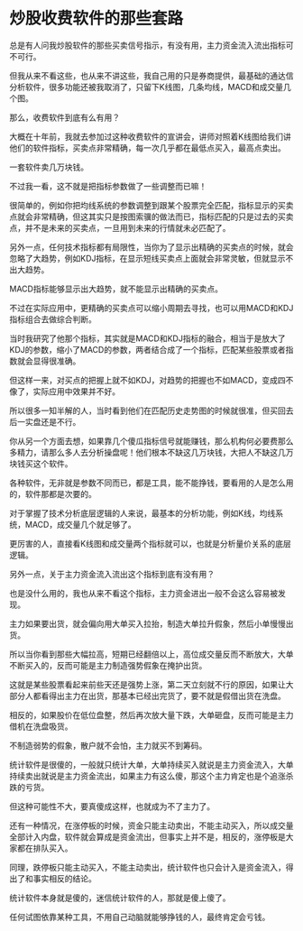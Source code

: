 # 炒股收费软件的那些套路
[url]: (https://t.zsxq.com/NjqNBYF)

总是有人问我炒股软件的那些买卖信号指示，有没有用，主力资金流入流出指标可不可行。

但我从来不看这些，也从来不讲这些，我自己用的只是券商提供，最基础的通达信分析软件，很多功能还被我取消了，只留下K线图，几条均线，MACD和成交量几个图。

那么，收费软件到底有么有用？

大概在十年前，我就去参加过这种收费软件的宣讲会，讲师对照着K线图给我们讲他们的软件指标，买卖点非常精确，每一次几乎都在最低点买入，最高点卖出。

一套软件卖几万块钱。

不过我一看，这不就是把指标参数做了一些调整而已嘛！

很简单的，例如你把均线系统的参数调整到跟某个股票完全匹配，指标显示的买卖点就会非常精确，但这其实只是按图索骥的做法而已，指标匹配的只是过去的买卖点，并不是未来的买卖点，一旦用到未来的行情就未必匹配了。

另外一点，任何技术指标都有局限性，当你为了显示出精确的买卖点的时候，就会忽略了大趋势，例如KDJ指标，在显示短线买卖点上面就会非常灵敏，但就显示不出大趋势。

MACD指标能够显示出大趋势，就不能显示出精确的买卖点。

不过在实际应用中，更精确的买卖点可以缩小周期去寻找，也可以用MACD和KDJ指标组合去做综合判断。

当时我研究了他那个指标，其实就是MACD和KDJ指标的融合，相当于是放大了KDJ的参数，缩小了MACD的参数，两者结合成了一个指标，匹配某些股票或者指数就会显得很准确。

但这样一来，对买点的把握上就不如KDJ，对趋势的把握也不如MACD，变成四不像了，实际应用中效果并不好。

所以很多一知半解的人，当时看到他们在匹配历史走势图的时候就很准，但买回去后一实盘还是不行。

你从另一个方面去想，如果靠几个傻瓜指标信号就能赚钱，那么机构何必要费那么多精力，请那么多人去分析操盘呢！他们根本不缺这几万块钱，大把人不缺这几万块钱买这个软件。

各种软件，无非就是参数不同而已，都是工具，能不能挣钱，要看用的人是怎么用的，软件那都是次要的。

对于掌握了技术分析底层逻辑的人来说，最基本的分析功能，例如K线，均线系统，MACD，成交量几个就足够了。

更厉害的人，直接看K线图和成交量两个指标就可以，也就是分析量价关系的底层逻辑。

另外一点，关于主力资金流入流出这个指标到底有没有用？

也是没什么用的，我也从来不看这个指标，主力资金进出一般不会这么容易被发现。

主力如果要出货，就会偏向用大单买入拉抬，制造大单拉升假象，然后小单慢慢出货。

所以当你看到那些大幅拉高，短期已经翻倍以上，高位成交量反而不断放大，大单不断买入的，反而可能是主力制造强势假象在掩护出货。

这就是某些股票看起来前些天还是强势上涨，第二天立刻就不行的原因，如果让大部分人都看得出主力在出货，那基本已经出完货了，要不就是假借出货在洗盘。

相反的，如果股价在低位盘整，然后再次放大量下跌，大单砸盘，反而可能是主力借机在洗盘吸货。

不制造弱势的假象，散户就不会怕，主力就买不到筹码。

统计软件是很傻的，一般就只统计大单，大单持续买入就说是主力资金流入，大单持续卖出就说是主力资金流出，如果主力有这么傻，那这个主力肯定也是个追涨杀跌的亏货。

但这种可能性不大，要真傻成这样，也就成为不了主力了。

还有一种情况，在涨停板的时候，资金只能主动卖出，不能主动买入，所以成交量全部计入内盘，软件就会算成是资金流出，但事实上并不是，相反的，涨停板是大家都在排队买入。

同理，跌停板只能主动买入，不能主动卖出，统计软件也只会计入是资金流入，得出了和事实相反的结论。

统计软件本身就是傻的，迷信统计软件的人，那就是傻上傻了。

任何试图依靠某种工具，不用自己动脑就能够挣钱的人，最终肯定会亏钱。
